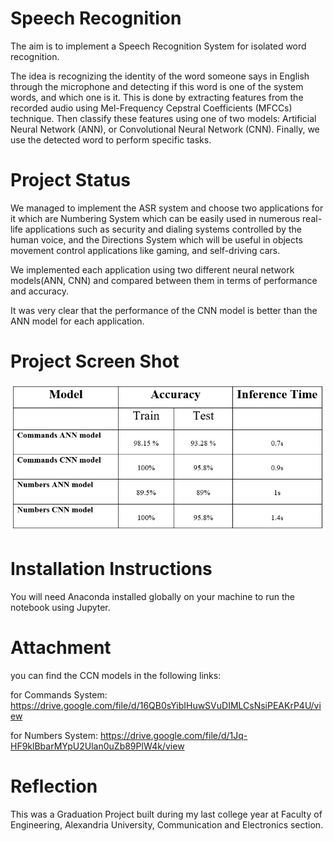 # Speech Recognition

The aim is to implement a Speech Recognition System for isolated word recognition. 

The idea is recognizing the identity of the word someone says in English through the microphone and detecting if this word is one of the system words, and which one is it. This is done by extracting features from the recorded audio using Mel-Frequency Cepstral Coefficients (MFCCs) technique. Then classify these features using one of two models: Artificial Neural Network (ANN), or Convolutional Neural Network (CNN). Finally, we use the detected word to perform specific tasks.



# Project Status

We managed to implement the ASR system and choose two applications for it which are Numbering System which can be easily used in numerous real-life applications such as security and dialing systems controlled by the human voice, and the Directions System which will be useful in objects movement control applications like gaming, and self-driving cars.

We implemented each application using two different neural network models(ANN, CNN) and compared between them in terms of performance and accuracy.

It was very clear that the performance of the CNN model is better than the ANN model for each application.



# Project Screen Shot

![This is an image](https://github.com/Mai265/Graduation-Project-Speech-Recognition/blob/main/Capture.PNG)



# Installation Instructions

You will need Anaconda installed globally on your machine to run the notebook using Jupyter.



# Attachment

you can find the CCN models in the following links:

for Commands System:
https://drive.google.com/file/d/16QB0sYibIHuwSVuDIMLCsNsiPEAKrP4U/view

for Numbers System:
https://drive.google.com/file/d/1Jq-HF9klBbarMYpU2Ulan0uZb89PlW4k/view



# Reflection

This was a Graduation Project built during my last college year at Faculty of Engineering, Alexandria University, Communication and Electronics section. 



